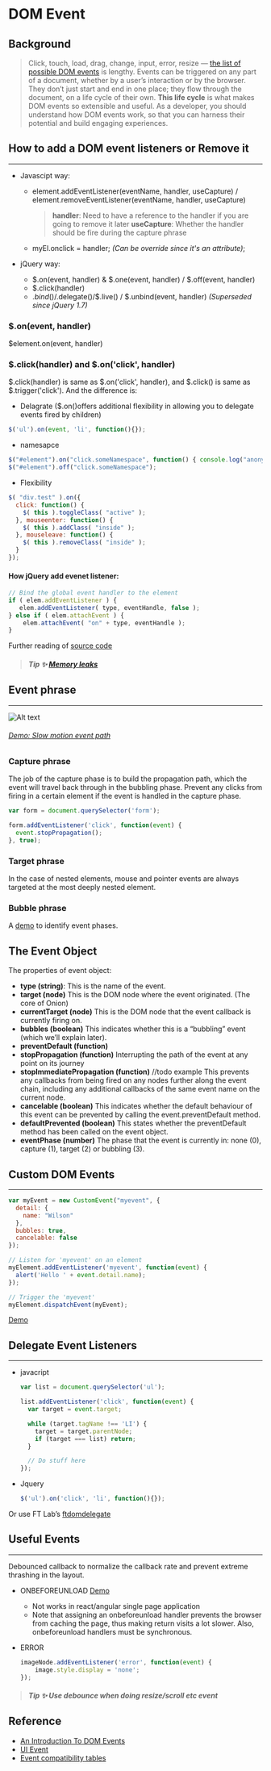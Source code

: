 # DOM Event

## Background
> Click, touch, load, drag, change, input, error, resize — [the list of possible DOM events](https://developer.mozilla.org/en-US/docs/Web/API/Event) is lengthy. Events can be triggered on any part of a document, whether by a user’s interaction or by the browser. They don’t just start and end in one place; they flow through the document, on a life cycle of their own. **This life cycle** is what makes DOM events so extensible and useful. As a developer, you should understand how DOM events work, so that you can harness their potential and build engaging experiences.

## How to add a DOM event listeners or Remove it
***
* Javascipt way: 
  * element.addEventListener(eventName, handler, useCapture) / element.removeEventListener(eventName, handler, useCapture)
    >**handler**: Need to have a reference to the handler if you are going to remove it later
     **useCapture**: Whether the handler should be fire during the capture phrase
  * myEl.onclick = handler; _(Can be override since it's an attribute)_;
  
* jQuery way:
  * $.on(event, handler) & $.one(event, handler) / $.off(event, handler)
  * $.click(handler)
  * $.bind()/$.delegate()/$.live() / $.unbind(event, handler) _(Superseded since jQuery 1.7)_
  

### $.on(event, handler)

$element.on(event, handler)

### $.click(handler) and $.on('click', handler)
$.click(handler) is same as $.on('click', handler), and $.click() is same as $.trigger('click'). And the difference is:
* Delagrate ($.on()offers additional flexibility in allowing you to delegate events fired by children)
```javascript
$('ul').on(event, 'li', function(){});
```
* namesapce
```javascript
$("#element").on("click.someNamespace", function() { console.log("anonymous!"); });
$("#element").off("click.someNamespace");
```
* Flexibility 
```javascript
$( "div.test" ).on({
  click: function() {
    $( this ).toggleClass( "active" );
  }, mouseenter: function() {
    $( this ).addClass( "inside" );
  }, mouseleave: function() {
    $( this ).removeClass( "inside" );
  }
});
```

#### How jQuery add evenet listener:
```javascript
// Bind the global event handler to the element
if ( elem.addEventListener ) {
   elem.addEventListener( type, eventHandle, false );
} else if ( elem.attachEvent ) {
	elem.attachEvent( "on" + type, eventHandle );
}
```
Further reading of [source code](https://github.com/jquery/jquery/blob/6e995583a11b63bf1d94142da6408955ee93e7cc/src/event.js#L97-102)

>##### Tip :sparkles: [Memory leaks](http://javascript.crockford.com/memory/leak.html)

## Event phrase
***
![Alt text](/eventflow.png)


###### [Demo: Slow motion event path](http://jsbin.com/exezex/4/edit?css,js,output)

### Capture phrase
The job of the capture phase is to build the propagation path, which the event will travel back through in the bubbling phase.
Prevent any clicks from firing in a certain element if the event is handled in the capture phase.
```javascript
var form = document.querySelector('form');

form.addEventListener('click', function(event) {
  event.stopPropagation();
}, true);
```

### Target phrase
In the case of nested elements, mouse and pointer events are always targeted at the most deeply nested element. 

### Bubble phrase


A [demo](http://jsbin.com/unuhec/4/edit?html,css,js,output) to identify event phases. 

## The Event Object
The properties of event object:
* **type (string)**: This is the name of the event.
* **target (node)**
  This is the DOM node where the event originated. (The core of Onion)
* **currentTarget (node)**
  This is the DOM node that the event callback is currently firing on.
* **bubbles (boolean)**
  This indicates whether this is a “bubbling” event (which we’ll explain later).
* **preventDefault (function)**
* **stopPropagation (function)** Interrupting the path of the event at any point on its journey
* **stopImmediatePropagation (function)** //todo example
  This prevents any callbacks from being fired on any nodes further along the event chain, including any additional callbacks   of the same event name on the current node.
* **cancelable (boolean)**
  This indicates whether the default behaviour of this event can be prevented by calling the event.preventDefault method.
* **defaultPrevented (boolean)**
  This states whether the preventDefault method has been called on the event object.
* **eventPhase (number)**
  The phase that the event is currently in: none (0), capture (1), target (2) or bubbling (3).
  
## Custom DOM Events
***
```javascript
var myEvent = new CustomEvent("myevent", {
  detail: {
    name: "Wilson"
  },
  bubbles: true,
  cancelable: false
});

// Listen for 'myevent' on an element
myElement.addEventListener('myevent', function(event) {
  alert('Hello ' + event.detail.name);
});

// Trigger the 'myevent'
myElement.dispatchEvent(myEvent);
```
[Demo](http://jsbin.com/emuhef/1/edit?html,css,js,output)

## Delegate Event Listeners
***
* javacript
  ```javascript
  var list = document.querySelector('ul');

  list.addEventListener('click', function(event) {
    var target = event.target;

    while (target.tagName !== 'LI') {
      target = target.parentNode;
      if (target === list) return;
    }

    // Do stuff here
  });
  ```
* Jquery
  ```javascript
  $('ul').on('click', 'li', function(){});
  ```
Or use FT Lab’s [ftdomdelegate](https://github.com/ftlabs/ftdomdelegate)
  

## Useful Events
***
Debounced callback to normalize the callback rate and prevent extreme thrashing in the layout.
* ONBEFOREUNLOAD [Demo](http://jsbin.com/inelaj/2/edit)
  * Not works in react/angular single page application
  * Note that assigning an onbeforeunload handler prevents the browser from caching the page, thus making return visits a lot slower. Also, onbeforeunload handlers must be synchronous.
* ERROR

  ```javascript
  imageNode.addEventListener('error', function(event) {
      image.style.display = 'none';
  });
  ```
  
>##### Tip :sparkles: Use debounce when doing resize/scroll etc event

## Reference
* [An Introduction To DOM Events](https://www.smashingmagazine.com/2013/11/an-introduction-to-dom-events/)
* [UI Event](https://www.w3.org/TR/DOM-Level-3-Events/#dom-event-architecture)
* [Event compatibility tables](https://www.quirksmode.org/dom/events/)







